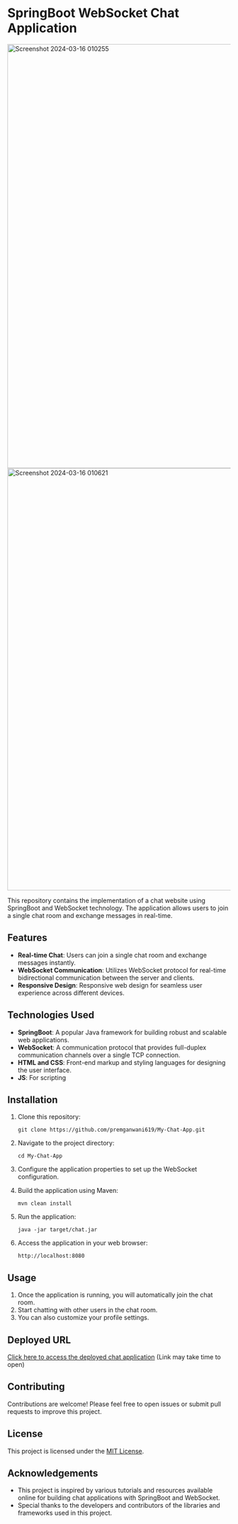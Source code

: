 # SpringBoot WebSocket Chat Application

<img width="955" alt="Screenshot 2024-03-16 010255" src="https://github.com/premganwani619/My-Chat-App/assets/83330321/4897c438-28b3-4704-aa2f-c2635ca3df32">

<img width="951" alt="Screenshot 2024-03-16 010621" src="https://github.com/premganwani619/My-Chat-App/assets/83330321/755c8021-883e-4bbb-9f13-4a5e8f5bd0f0">

This repository contains the implementation of a chat website using SpringBoot and WebSocket technology. The application allows users to join a single chat room and exchange messages in real-time.

## Features

- **Real-time Chat**: Users can join a single chat room and exchange messages instantly.
- **WebSocket Communication**: Utilizes WebSocket protocol for real-time bidirectional communication between the server and clients.
- **Responsive Design**: Responsive web design for seamless user experience across different devices.

## Technologies Used

- **SpringBoot**: A popular Java framework for building robust and scalable web applications.
- **WebSocket**: A communication protocol that provides full-duplex communication channels over a single TCP connection.
- **HTML and CSS**: Front-end markup and styling languages for designing the user interface.
- **JS**: For scripting

## Installation

1. Clone this repository:

    ```
    git clone https://github.com/premganwani619/My-Chat-App.git
    ```

2. Navigate to the project directory:

    ```
    cd My-Chat-App
    ```

3. Configure the application properties to set up the WebSocket configuration.

4. Build the application using Maven:

    ```
    mvn clean install
    ```

5. Run the application:

    ```
    java -jar target/chat.jar
    ```

6. Access the application in your web browser:

    ```
    http://localhost:8080
    ```

## Usage

1. Once the application is running, you will automatically join the chat room.
2. Start chatting with other users in the chat room.
3. You can also customize your profile settings.

## Deployed URL

[Click here to access the deployed chat application](https://my-chat-app-td0s.onrender.com/) (Link may take time to open)

## Contributing

Contributions are welcome! Please feel free to open issues or submit pull requests to improve this project.

## License

This project is licensed under the [MIT License](LICENSE).

## Acknowledgements

- This project is inspired by various tutorials and resources available online for building chat applications with SpringBoot and WebSocket.
- Special thanks to the developers and contributors of the libraries and frameworks used in this project.

